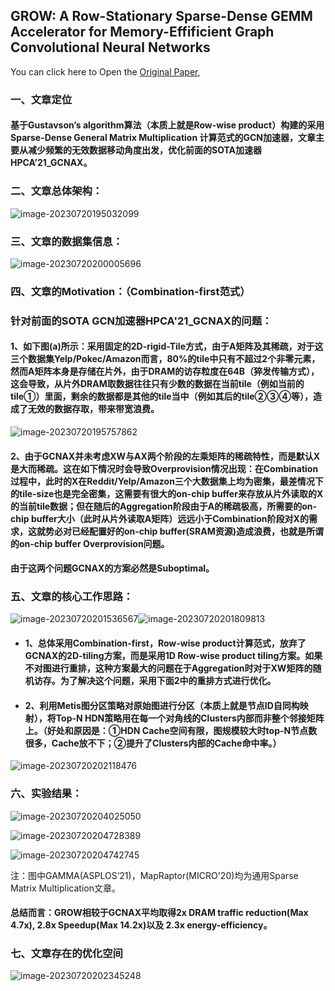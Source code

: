 ## GROW: A Row-Stationary Sparse-Dense GEMM Accelerator for Memory-Effificient Graph Convolutional Neural Networks

You can click here to Open the [Original Paper](../Papers/HPCA'23_GROW.pdf),

### 一、文章定位

#### 基于**Gustavson’s algorithm**算法（本质上就是Row-wise product）构建的采用Sparse-Dense General Matrix Multiplication 计算范式的GCN加速器，文章主要从减少频繁的无效数据移动角度出发，优化前面的SOTA加速器HPCA’21_GCNAX。

### 二、文章总体架构：

![image-20230720195032099](C:\Users\Admin\Desktop\论文阅读\Articles\Reading_Report\HPCA'23_GROW.assets\image-20230720195032099.png)

### 三、文章的数据集信息：

![image-20230720200005696](C:\Users\Admin\Desktop\论文阅读\Articles\Reading_Report\HPCA'23_GROW.assets\image-20230720200005696.png)

### 四、文章的Motivation：（Combination-first范式）

### 针对前面的SOTA GCN加速器HPCA'21_GCNAX的问题：

#### **1、如下图(a)所示：采用固定的2D-rigid-Tile方式，由于A矩阵及其稀疏，对于这三个数据集Yelp/Pokec/Amazon而言，80%的tile中只有不超过2个非零元素，然而A矩阵本身是存储在片外，由于DRAM的访存粒度在64B（猝发传输方式），这会导致，从片外DRAM取数据往往只有少数的数据在当前tile（例如当前的tile①）里面，剩余的数据都是其他的tile当中（例如其后的tile②③④等），造成了无效的数据存取，带来带宽浪费。**

![image-20230720195757862](C:\Users\Admin\Desktop\论文阅读\Articles\Reading_Report\HPCA'23_GROW.assets\image-20230720195757862.png)

#### 2、由于GCNAX并未考虑XW与AX两个阶段的左乘矩阵的稀疏特性，而是默认X是大而稀疏。这在如下情况时会导致Overprovision情况出现：在Combination过程中，此时的X在Reddit/Yelp/Amazon三个大数据集上均为密集，最差情况下的tile-size也是完全密集，这需要有很大的on-chip buffer来存放从片外读取的X的当前tile数据；但在随后的Aggregation阶段由于A的稀疏极高，所需要的on-chip buffer大小（此时从片外读取A矩阵）远远小于Combination阶段对X的需求，这就势必对已经配置好的on-chip buffer(SRAM资源)造成浪费，也就是所谓的on-chip buffer Overprovision问题。

#### 由于这两个问题GCNAX的方案必然是Suboptimal。



### 五、文章的核心工作思路：

![image-20230720201536567](C:\Users\Admin\Desktop\论文阅读\Articles\Reading_Report\HPCA'23_GROW.assets\image-20230720201536567.png)![image-20230720201809813](C:\Users\Admin\Desktop\论文阅读\Articles\Reading_Report\HPCA'23_GROW.assets\image-20230720201809813.png)

- #### 1、总体采用Combination-first，Row-wise product计算范式，放弃了GCNAX的2D-tiling方案，而是采用1D Row-wise product tiling方案。如果不对图进行重排，这种方案最大的问题在于Aggregation时对于XW矩阵的随机访存。为了解决这个问题，采用下面2中的重排方式进行优化。

- #### 2、利用Metis图分区策略对原始图进行分区（本质上就是节点ID自同构映射），将Top-N HDN策略用在每一个对角线的Clusters内部而非整个邻接矩阵上。（好处和原因是：①HDN Cache空间有限，图规模较大时top-N节点数很多，Cache放不下；②提升了Clusters内部的Cache命中率。）

![image-20230720202118476](C:\Users\Admin\Desktop\论文阅读\Articles\Reading_Report\HPCA'23_GROW.assets\image-20230720202118476.png)



### 六、实验结果：

![image-20230720204025050](C:\Users\Admin\Desktop\论文阅读\Articles\Reading_Report\HPCA'23_GROW.assets\image-20230720204025050.png)

![image-20230720204728389](C:\Users\Admin\Desktop\论文阅读\Articles\Reading_Report\HPCA'23_GROW.assets\image-20230720204728389.png)

![image-20230720204742745](C:\Users\Admin\Desktop\论文阅读\Articles\Reading_Report\HPCA'23_GROW.assets\image-20230720204742745.png)

注：图中GAMMA(ASPLOS‘21)，MapRaptor(MICRO'20)均为通用Sparse Matrix Multiplication文章。

#### 总结而言：GROW相较于GCNAX平均取得2x DRAM traffic reduction(Max 4.7x), 2.8x Speedup(Max 14.2x)以及 2.3x energy-efficiency。

### 七、文章存在的优化空间

![image-20230720202345248](C:\Users\Admin\Desktop\论文阅读\Articles\Reading_Report\HPCA'23_GROW.assets\image-20230720202345248.png)

